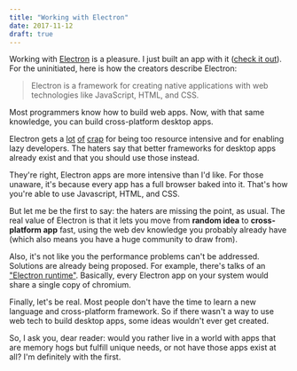 ```yaml
---
title: "Working with Electron"
date: 2017-11-12
draft: true
---
```


Working with [Electron](https://electron.atom.io/) is a pleasure. I just built an app with it ([check it out](http://redub.audio)). For the uninitiated, here is how the creators describe Electron:

> Electron is a framework for creating native applications with web technologies like JavaScript, HTML, and CSS.


Most programmers know how to build web apps. Now, with that same knowledge, you can build cross-platform desktop apps.

Electron gets a [lot](https://josephg.com/blog/electron-is-flash-for-the-desktop/) [of](https://medium.com/@caspervonb/electron-is-cancer-b066108e6c32) [crap](http://sircmpwn.github.io/2016/11/24/Electron-considered-harmful.html) for being too resource intensive and for enabling lazy developers. The haters say that better frameworks for desktop apps already exist and that you should use those instead.

They're right, Electron apps are more intensive than I'd like. For those unaware, it's because every app has a full browser baked into it. That's how you're able to use Javascript, HTML, and CSS.

But let me be the first to say: the haters are missing the point, as usual. The real value of Electron is that it lets you move from **random idea** to **cross-platform app** fast, using the web dev knowledge you probably already have (which also means you have a huge community to draw from).

Also, it's not like you the performance problems can't be addressed. Solutions are already being proposed. For example, there's talks of an ["Electron runtime"](https://github.com/electron/electron/issues/673). Basically, every Electron app on your system would share a single copy of chromium.

Finally, let's be real. Most people don't have the time to learn a new language and cross-platform framework. So if there wasn't a way to use web tech to build desktop apps, some ideas wouldn't ever get created.

So, I ask you, dear reader: would you rather live in a world with apps that are memory hogs but fulfill unique needs, or not have those apps exist at all? I'm definitely with the first.
